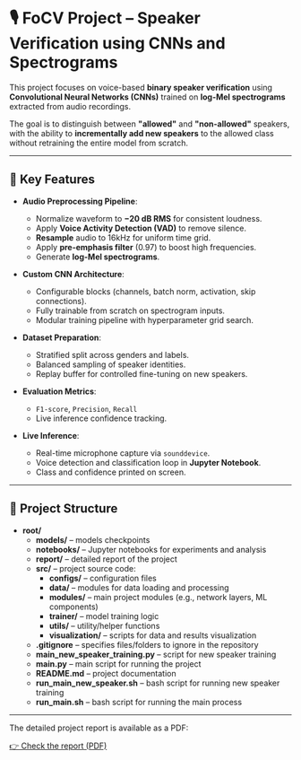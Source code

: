 # 🎙️ FoCV Project – Speaker Verification using CNNs and Spectrograms

This project focuses on voice-based **binary speaker verification** using **Convolutional Neural Networks (CNNs)** trained on **log-Mel spectrograms** extracted from audio recordings.

The goal is to distinguish between **"allowed"** and **"non-allowed"** speakers, with the ability to **incrementally add new speakers** to the allowed class without retraining the entire model from scratch.

---

## 🔧 Key Features

- **Audio Preprocessing Pipeline**:
  - Normalize waveform to **−20 dB RMS** for consistent loudness.
  - Apply **Voice Activity Detection (VAD)** to remove silence.
  - **Resample** audio to 16kHz for uniform time grid.
  - Apply **pre-emphasis filter** (0.97) to boost high frequencies.
  - Generate **log-Mel spectrograms**.

- **Custom CNN Architecture**:
  - Configurable blocks (channels, batch norm, activation, skip connections).
  - Fully trainable from scratch on spectrogram inputs.
  - Modular training pipeline with hyperparameter grid search.

- **Dataset Preparation**:
  - Stratified split across genders and labels.
  - Balanced sampling of speaker identities.
  - Replay buffer for controlled fine-tuning on new speakers.

- **Evaluation Metrics**:
  - `F1-score`, `Precision`, `Recall`
  - Live inference confidence tracking.

- **Live Inference**:
  - Real-time microphone capture via `sounddevice`.
  - Voice detection and classification loop in **Jupyter Notebook**.
  - Class and confidence printed on screen.

---

## 📁 Project Structure

- **root/**
    - **models/** – models checkpoints
    - **notebooks/** – Jupyter notebooks for experiments and analysis
    - **report/** – detailed report of the project
    - **src/** – project source code:
        - **configs/** – configuration files
        - **data/** – modules for data loading and processing
        - **modules/** – main project modules (e.g., network layers, ML components)
        - **trainer/** – model training logic
        - **utils/** – utility/helper functions
        - **visualization/** – scripts for data and results visualization
    - **.gitignore** – specifies files/folders to ignore in the repository
    - **main_new_speaker_training.py** – script for new speaker training
    - **main.py** – main script for running the project
    - **README.md** – project documentation
    - **run_main_new_speaker.sh** – bash script for running new speaker training
    - **run_main.sh** – bash script for running the main process

---

The detailed project report is available as a PDF:

[👉 Check the report (PDF)](report/FoCV%20Report.pdf)

